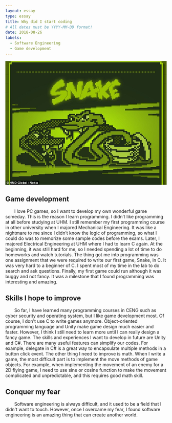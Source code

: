 ```yaml
---
layout: essay
type: essay
title: Why did I start coding
# All dates must be YYYY-MM-DD format!
date: 2018-08-26
labels:
  - Software Engineering
  - Game development
---
```

<img class="center floated image" src="../images/snake.jpg">
<h2> Game development </h2>
<div style="text-indent:2em">
  	I love PC games, so I want to develop my own wonderful game someday. This is the reason I learn programming. I didn’t like programming at all before studying at UHM. I still remember my first programming course in other university when I majored Mechanical Engineering. It was like a nightmare to me since I didn’t know the logic of programming, so what I could do was to memorize some sample codes before the exams. Later, I majored Electrical Engineering at UHM where I had to learn C again. At the beginning, it was still hard for me, so I needed spending a lot of time to do homeworks and watch tutorials. The thing got me into programming was one assignment that we were required to write our first game, Snake, in C. It was very hard to a beginner of C. I spent most of my time in the lab to do search and ask questions. Finally, my first game could run although it was buggy and not fancy. It was a milestone that I found programming was interesting and amazing. 
</div>
<h2> Skills I hope to improve </h2>
<div style="text-indent:2em">
  	So far, I have learned many programming courses in CENG such as cyber security and operating system, but I like game development most. Of course, I don't use C to write games anymore. Object-oriented programming language and Unity make game design much easier and faster. However, I think I still need to learn more until I can really design a fancy game. The skills and experiences I want to develop in future are Unity and C#. There are many useful features can simplify our codes. For example, delegate in C# is a great way to encapsulate multiple methods in a button click event. The other thing I need to improve is math. When I write a game, the most difficult part is to implement the move methods of game objects. For example, when implementing the movement of an enemy for a 2D flying game, I need to use sine or cosine function to make the movement complicated and unpredictable, and this requires good math skill.   	
</div>
<h2> Conquer my fear </h2>
<div style="text-indent:2em">		
	Software engineering is always difficult, and it used to be a field that I didn't want to touch. However, once I overcame my fear, I found software engineering is an amazing thing that can create another world.
</div>

